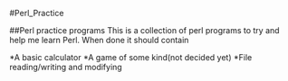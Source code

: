 #Perl_Practice

##Perl practice programs
This is a collection of perl programs to try and help me learn Perl.
When done it should contain

*A basic calculator 
*A game of some kind(not decided yet)
*File reading/writing and modifying
